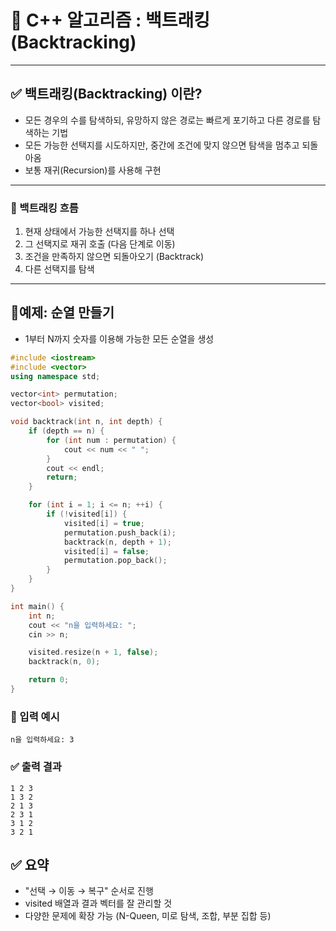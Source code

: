 # 📌 C++ 알고리즘 : 백트래킹 (Backtracking)

---

## ✅ 백트래킹(Backtracking) 이란?

- 모든 경우의 수를 탐색하되, 유망하지 않은 경로는 빠르게 포기하고 다른 경로를 탐색하는 기법
- 모든 가능한 선택지를 시도하지만, 중간에 조건에 맞지 않으면 탐색을 멈추고 되돌아옴
- 보통 재귀(Recursion)를 사용해 구현

---

### 🔄 백트래킹 흐름

1. 현재 상태에서 가능한 선택지를 하나 선택
2. 그 선택지로 재귀 호출 (다음 단계로 이동)
3. 조건을 만족하지 않으면 되돌아오기 (Backtrack)
4. 다른 선택지를 탐색

---

## 🧪예제: 순열 만들기

- 1부터 N까지 숫자를 이용해 가능한 모든 순열을 생성

```cpp
#include <iostream>
#include <vector>
using namespace std;

vector<int> permutation;
vector<bool> visited;

void backtrack(int n, int depth) {
    if (depth == n) {
        for (int num : permutation) {
            cout << num << " ";
        }
        cout << endl;
        return;
    }

    for (int i = 1; i <= n; ++i) {
        if (!visited[i]) {
            visited[i] = true;
            permutation.push_back(i);
            backtrack(n, depth + 1);
            visited[i] = false;
            permutation.pop_back();
        }
    }
}

int main() {
    int n;
    cout << "n을 입력하세요: ";
    cin >> n;

    visited.resize(n + 1, false);
    backtrack(n, 0);

    return 0;
}
```

### 🧾 입력 예시
```
n을 입력하세요: 3
```

### ✅ 출력 결과
```
1 2 3
1 3 2
2 1 3
2 3 1
3 1 2
3 2 1
```

## ✅ 요약

- "선택 → 이동 → 복구" 순서로 진행
- visited 배열과 결과 벡터를 잘 관리할 것
- 다양한 문제에 확장 가능 (N-Queen, 미로 탐색, 조합, 부분 집합 등)
